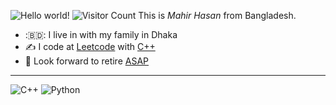 ![Hello world! ](https://user-images.githubusercontent.com/22680912/46479049-d8a9c400-c80b-11e8-92a1-89fc10701f4a.jpg)
![Visitor Count](https://profile-counter.glitch.me/{mahir-bot}/count.svg)
This is *Mahir Hasan* from Bangladesh.

- :🇧🇩: I live in with my family in Dhaka
- :writing_hand: I code at [Leetcode](https://leetcode.com/renzaluar/) with [C++](https://github.com/mahir-bot/LeetCode)
- :full_moon_with_face: Look forward to retire <u>ASAP</u>

---
![C++](https://img.shields.io/badge/C++%20-%230080FF.svg?&style=for-the-badge&logo=cplusplus&logoColor=white&color=blueviolet)
![Python](https://img.shields.io/badge/Python%20-%236DB33F.svg?&style=for-the-badge&logo=spring&logoColor=white&color=orange)
